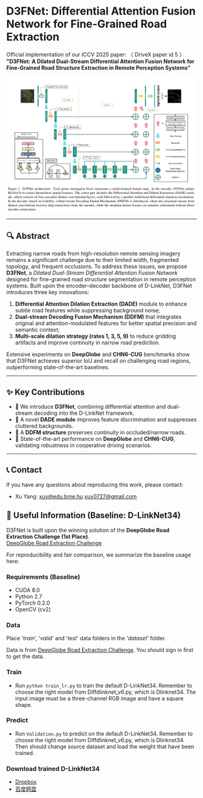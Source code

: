 # D3FNet: Differential Attention Fusion Network for Fine-Grained Road Extraction

Official implementation of our ICCV 2025 paper:  （ DriveX paper id 5 ）
**"D3FNet: A Dilated Dual-Stream Differential Attention Fusion Network for Fine-Grained Road Structure Extraction in Remote Perception Systems"**  

<p align="center">
  <img src="docs/D3FNET.PNG" width="600"/>
</p>

---

## 🔍 Abstract

Extracting narrow roads from high-resolution remote sensing imagery remains a significant challenge due to their limited width, fragmented topology, and frequent occlusions. To address these issues, we propose **D3FNet**, a *Dilated Dual-Stream Differential Attention Fusion Network* designed for fine-grained road structure segmentation in remote perception systems. Built upon the encoder–decoder backbone of D-LinkNet, D3FNet introduces three key innovations:

1. **Differential Attention Dilation Extraction (DADE)** module to enhance subtle road features while suppressing background noise;
2. **Dual-stream Decoding Fusion Mechanism (DDFM)** that integrates original and attention-modulated features for better spatial precision and semantic context;
3. **Multi-scale dilation strategy (rates 1, 3, 5, 9)** to reduce gridding artifacts and improve continuity in narrow road prediction.

Extensive experiments on **DeepGlobe** and **CHN6-CUG** benchmarks show that D3FNet achieves superior IoU and recall on challenging road regions, outperforming state-of-the-art baselines.  

---

## ✨ Key Contributions

- 🔹 We introduce **D3FNet**, combining differential attention and dual-stream decoding into the D-LinkNet framework.  
- 🔹 A novel **DADE module** improves feature discrimination and suppresses cluttered backgrounds.  
- 🔹 A **DDFM structure** preserves continuity in occluded/narrow roads.  
- 🔹 State-of-the-art performance on **DeepGlobe** and **CHN6-CUG**, validating robustness in cooperative driving scenarios.  

---

## 📞 Contact

If you have any questions about reproducing this work, please contact:

- Xu Yang: [xuy@edu.bme.hu](mailto:xuy@edu.bme.hu)  [xuy0727@gmail.com](mailto:xuy0727@gmail.com)

## 📌 Useful Information (Baseline: D-LinkNet34)

D3FNet is built upon the winning solution of the **DeepGlobe Road Extraction Challenge (1st Place)**.  
[DeepGlobe Road Extraction Challenge](https://competitions.codalab.org/competitions/18467)

For reproducibility and fair comparison, we summarize the baseline usage here:

### Requirements (Baseline)
- CUDA 8.0
- Python 2.7
- PyTorch 0.2.0
- OpenCV (cv2)

### Data
Place '*train*', '*valid*' and '*test*' data folders in the '*dataset*' folder.

Data is from [DeepGlobe Road Extraction Challenge](https://competitions.codalab.org/competitions/18467#participate-get_starting_kit). You should sign in first to get the data.

### Train
- Run `python train_lr.py` to train the default D-LinkNet34.
Remember to choose the right model from Diffdlinknet_v6.py, which is Dlinknet34.
The input image must be a three-channel RGB image and have a square shape.

### Predict
- Run `Validation.py` to predict on the default D-LinkNet34.
Remember to choose the right model from Diffdlinknet_v6.py, which is Dlinknet34.
Then should change source dataset and load the weight that have been trained.

### Download trained D-LinkNet34
- [Dropbox](https://www.dropbox.com/sh/h62vr320eiy57tt/AAB5Tm43-efmtYzW_GFyUCfma?dl=0)
- [百度网盘](https://pan.baidu.com/s/1wqyOEkw5o0bzbuj7gBMesQ)
